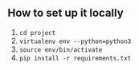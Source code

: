 ## How to set up it locally

1. `cd project`
2. `virtualenv env --python=python3`
3. `source env/bin/activate`
4. `pip install -r requirements.txt`
